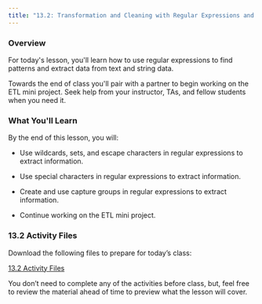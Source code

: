 ```yaml
---
title: "13.2: Transformation and Cleaning with Regular Expressions and ETL Project Work"
---
```

<img style="display: none;" src="https://static.bc-edx.com/data/dl-1-2/m13/lms/img/banner.png" alt="lesson banner" />

### Overview

For today's lesson, you'll learn how to use regular expressions to find patterns and extract data from text and string data.

Towards the end of class you'll pair with a partner to begin working on the ETL mini project. Seek help from your instructor, TAs, and fellow students when you need it. 

### What You'll Learn

By the end of this lesson, you will:

* Use wildcards, sets, and escape characters in regular expressions to extract information.

* Use special characters in regular expressions to extract information.

* Create and use capture groups in regular expressions to extract information.

* Continue working on the ETL mini project.

### 13.2 Activity Files

Download the following files to prepare for today’s class:

[13.2 Activity Files](https://static.bc-edx.com/data/dl-1-2/m13/lms/activities/Class_2_Activities.zip)

You don’t need to complete any of the activities before class, but, feel free to review the material ahead of time to preview what the lesson will cover.
